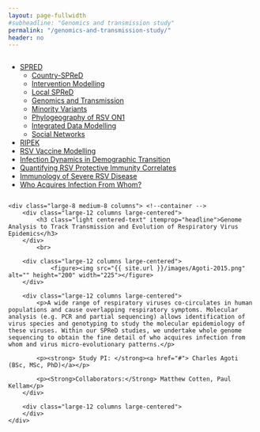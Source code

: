 ```yaml
---
layout: page-fullwidth
#subheadline: "Genomics and transmission study"
permalink: "/genomics-and-transmission-study/"
header: no
---
```


<section role="main" class="scroll-container">

<div class="row">
	<div class="large-4 medium-4 columns"> <!--side nav -->
		<div class="hide-for-small">
			<div class="sidebar">
				<p></p>
				<nav class="side-nav">
					<ul class="side-nav">
						<li  class="active"><a href="{{ site.url }}/research">SPRED<span class="sub-arrow"></span></a>
							<ul  class="nobull">
								<li><a href="{{ site.url }}/spred-kenya">Country-SPReD</a></li>
      							<li><a href="{{ site.url }}/intervention-modelling">Intervention Modelling</a></li>
     							<li><a href="{{ site.url }}/local-spred">Local SPReD</a></li>
      							<li class="active"><a href="{{ site.url }}/genomics-and-transmission-study">Genomics and Transmission</a></li>
      							<li><a href="{{ site.url }}/minority-variants-study">Minority Variants</a></li>
      							<li><a href="{{ site.url }}/rsv-on1-phylogeography">Phylogeography of RSV ON1</a></li>
      							<li><a href="{{ site.url }}/integrated-data-modelling">Integrated Data Modelling</a></li>
      							<li><a href="{{ site.url }}/social-networks-study">Social Networks</a></li>
							</ul>
						</li>
						<li>
							<a href="{{ site.url }}/ripek">RIPEK</a>
						</li>
						<li>
    						<a href="{{site.url}}/rsv-vaccine-modelling">RSV Vaccine Modelling</a>
  						</li>
  						<li>
    						<a href="{{site.url}}/infection-dynamics-in-demographic-transition">Infection Dynamics in Demographic Transition</a>
  						</li>
  						<li>
    						<a href="{{site.url}}/quantifying-rsv-protective-immunity-correlates">Quantifying RSV Protective Immunity Correlates</a>
  						</li>
  						<li>
    						<a href="{{site.url}}/immunology-of-severe-rsv-disease">Immunology of Severe RSV Disease</a>
  						</li>
  						<li>
    						<a href="{{site.url}}/who-acquires-infection-from-whom2">Who Acquires Infection From Whom?</a>
  						</li>
					</ul>
				</nav>
			</div>
		</div>
	</div>

	<div class="large-8 medium-8 columns"> <!--container -->
		<div class="large-12 columns large-centered">
			<h3 class="light centered-text" itemprop="headline">Genome Analysis to Track Transmission and Evolution of Respiratory Virus Epidemics</h3>
		</div>
			<br>

		<div class="large-12 columns large-centered">
				<figure><img src="{{ site.url }}/images/Agoti-2015.png" alt="" height="200" width="225"></figure>
		</div>
			
		<div class="large-12 columns large-centered">
			<p>A wide range of respiratory viruses co-circulates in human populations and cause overlapping respiratory symptoms. Molecular analysis (e.g. PCR and partial sequencing) allows identification of virus species and genotyping to study the molecular epidemiology of these viruses. Within our SPReD studies, we undertake whole genome sequencing to obtain the fine detail of who acquires infection from whom and virus micro-evolutionary patterns.</p>		
			
			<p><strong> Study PI: </strong><a href="#"> Charles Agoti (BSc, MSc, PhD)</a></p>

			<p><Strong>Collaborators:</Strong> Matthew Cotten, Paul Kellam</p>
		</div>
		
		<div class="large-12 columns large-centered">
		</div>
	</div>

</div>
</section>